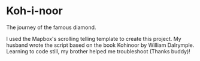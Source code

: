 # Koh-i-noor
The journey of the famous diamond.

I used the Mapbox's scrolling telling template to create this project. My husband wrote the script based on the book Kohinoor by William Dalrymple.
Learning to code still, my brother helped me troubleshoot (Thanks buddy)!
